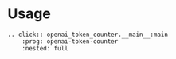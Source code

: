 # Usage

```{eval-rst}
.. click:: openai_token_counter.__main__:main
    :prog: openai-token-counter
    :nested: full
```
